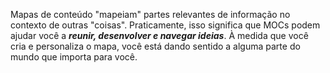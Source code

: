 Mapas de conteúdo "mapeiam" partes relevantes de informação no contexto de outras "coisas". Praticamente, isso significa que MOCs podem ajudar você a ***reunir, desenvolver e navegar ideias***. À medida que você cria e personaliza o mapa, você está dando sentido a alguma parte do mundo que importa para você.  

